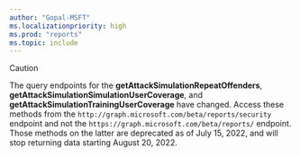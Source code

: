 ```yaml
---
author: "Gopal-MSFT"
ms.localizationpriority: high
ms.prod: "reports"
ms.topic: include
---
```


<!-- markdownlint-disable MD041-->
>[!CAUTION]
>The query endpoints for the **getAttackSimulationRepeatOffenders**, **getAttackSimulationSimulationUserCoverage**, and **getAttackSimulationTrainingUserCoverage** have changed. Access these methods from the `http://graph.microsoft.com/beta/reports/security` endpoint and not the `https://graph.microsoft.com/beta/reports/` endpoint. Those methods on the latter are deprecated as of July 15, 2022, and will stop returning data starting August 20, 2022.

